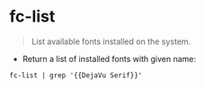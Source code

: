 # fc-list

> List available fonts installed on the system.

- Return a list of installed fonts with given name:

`fc-list | grep '{{DejaVu Serif}}'`
